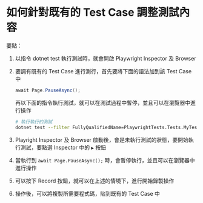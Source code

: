 # 如何針對既有的 Test Case 調整測試內容

要點：
1. 以指令 dotnet test 執行測試時，就會開啟 Playwright Inspector 及 Browser
1. 要調有既有的 Test Case 進行測行，首先要將下面的語法加到該 Test Case 中

    ```cs
    await Page.PauseAsync();
    ```

    再以下面的指令執行測試，就可以在測試過程中暫停，並且可以在瀏覽器中進行操作

    ```bash
    # 執行執行的測試
    dotnet test --filter FullyQualifiedName=PlaywrightTests.Tests.MyTest
    ```

1. Playright Inspector 及 Browser 啟動後，會是未執行測試的狀態，要開始執行測試，要點選 Inspector 中的 `▶️` 按鈕

1. 當執行到 `await Page.PauseAsync();` 時，會暫停執行，並且可以在瀏覽器中進行操作

1. 可以按下 Record 按鈕，就可以在上述的情境下，進行開始錄製操作

1. 操作後，可以將複製所需要程式碼，貼到既有的 Test Case 中
